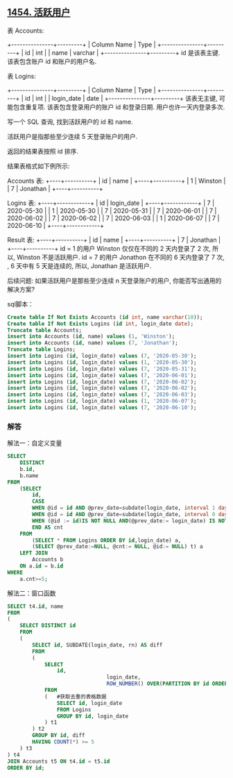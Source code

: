 ## [1454. 活跃用户](https://leetcode-cn.com/problems/active-users/)

表 Accounts:

+---------------+---------+
| Column Name   | Type    |
+---------------+---------+
| id            | int     |
| name          | varchar |
+---------------+---------+
id 是该表主键.
该表包含账户 id 和账户的用户名.


表 Logins:

+---------------+---------+
| Column Name   | Type    |
+---------------+---------+
| id            | int     |
| login_date    | date    |
+---------------+---------+
该表无主键, 可能包含重复项.
该表包含登录用户的账户 id 和登录日期. 用户也许一天内登录多次.


写一个 SQL 查询,  找到活跃用户的 id 和 name.

活跃用户是指那些至少连续 5 天登录账户的用户.

返回的结果表按照 id 排序.

结果表格式如下例所示:

Accounts 表:
+----+----------+
| id | name     |
+----+----------+
| 1  | Winston  |
| 7  | Jonathan |
+----+----------+

Logins 表:
+----+------------+
| id | login_date |
+----+------------+
| 7  | 2020-05-30 |
| 1  | 2020-05-30 |
| 7  | 2020-05-31 |
| 7  | 2020-06-01 |
| 7  | 2020-06-02 |
| 7  | 2020-06-02 |
| 7  | 2020-06-03 |
| 1  | 2020-06-07 |
| 7  | 2020-06-10 |
+----+------------+

Result 表:
+----+----------+
| id | name     |
+----+----------+
| 7  | Jonathan |
+----+----------+
id = 1 的用户 Winston 仅仅在不同的 2 天内登录了 2 次, 所以, Winston 不是活跃用户.
id = 7 的用户 Jonathon 在不同的 6 天内登录了 7 次, , 6 天中有 5 天是连续的, 所以, Jonathan 是活跃用户.


后续问题:
如果活跃用户是那些至少连续 n 天登录账户的用户, 你能否写出通用的解决方案?

sql脚本：

```sql
Create table If Not Exists Accounts (id int, name varchar(10));
Create table If Not Exists Logins (id int, login_date date);
Truncate table Accounts;
insert into Accounts (id, name) values (1, 'Winston');
insert into Accounts (id, name) values (7, 'Jonathan');
Truncate table Logins;
insert into Logins (id, login_date) values (7, '2020-05-30');
insert into Logins (id, login_date) values (1, '2020-05-30');
insert into Logins (id, login_date) values (7, '2020-05-31');
insert into Logins (id, login_date) values (7, '2020-06-01');
insert into Logins (id, login_date) values (7, '2020-06-02');
insert into Logins (id, login_date) values (7, '2020-06-02');
insert into Logins (id, login_date) values (7, '2020-06-03');
insert into Logins (id, login_date) values (1, '2020-06-07');
insert into Logins (id, login_date) values (7, '2020-06-10');
```

### 解答

解法一：自定义变量

```sql
SELECT
    DISTINCT
    b.id,
    b.name
FROM
    (SELECT
        id,
        CASE 
        WHEN @id = id AND @prev_date=subdate(login_date, interval 1 day) AND (@prev_date:= login_date) IS NOT NULL THEN @cnt := @cnt+1
        WHEN @id = id AND @prev_date=subdate(login_date, interval 0 day) THEN @cnt := @cnt
        WHEN (@id := id)IS NOT NULL AND(@prev_date:= login_date) IS NOT NULL THEN @cnt:=1 
        END AS cnt
    FROM 
        (SELECT * FROM Logins ORDER BY id,login_date) a,
        (SELECT @prev_date:=NULL, @cnt:= NULL, @id:= NULL) t) a
    LEFT JOIN
        Accounts b
    ON a.id = b.id
WHERE 
    a.cnt>=5;
```

解法二：窗口函数

```sql
SELECT t4.id, name
FROM
(
    SELECT DISTINCT id
    FROM
    (
        SELECT id, SUBDATE(login_date, rn) AS diff
        FROM
        (
            SELECT
                id,
								login_date,
								ROW_NUMBER() OVER(PARTITION BY id ORDER BY login_date) AS rn  #对日期进行排序
            FROM
            (   #获取去重的表格数据
                SELECT id, login_date
                FROM Logins
                GROUP BY id, login_date
            ) t1
        ) t2
        GROUP BY id, diff
        HAVING COUNT(*) >= 5
    ) t3
) t4
JOIN Accounts t5 ON t4.id = t5.id
ORDER BY id;
```

